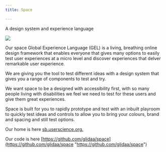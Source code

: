 ```yaml
---
title: Space

---
```

A design system and experience language

![](/assets/230.jpg)

Our space Global Experience Language (GEL) is a living, breathing online design framework that enables everyone that gives many options to easily test user experiences at a micro level and discover experiences that delver remarkable user experience.

We are giving you the tool to test different ideas with a design system that gives you a range of components to test and try.

We want space to be a designed with accessibility first, with so many people living with disabilities we feel we need to test for these users and give them great experiences.

Space is built for you to rapidly prototype and test with an inbuilt playroom to quickly test ideas and controls to allow you to bring your colours, brand and spacing and still test options.

Our home is here [sb.userscience.org.](http://sb.userscience.org "sb.userscience.org.")

Our code is here [https://github.com/glidaa/space](https://github.com/glidaa/space "https://github.com/glidaa/space")